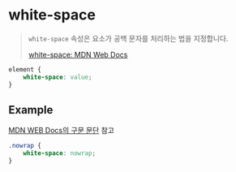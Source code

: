 # white-space
> `white-space` 속성은 요소가 공백 문자를 처리하는 법을 지정합니다.  
>  
> [white-space: MDN Web Docs](https://developer.mozilla.org/ko/docs/Web/CSS/white-space)  

```css
element {
    white-space: value;
}
```

## Example
[MDN WEB Docs의 구문 문단](https://developer.mozilla.org/en-US/docs/Web/CSS/white-space#syntax) 참고
```css
.nowrap {
    white-space: nowrap;
}
```